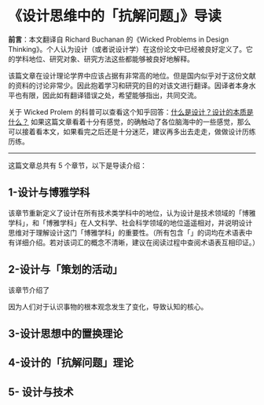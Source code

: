 # 《设计思维中的「抗解问题」》导读

**前言**：本文翻译自 Richard Buchanan 的《Wicked Problems in Design Thinking》。个人认为设计（或者说设计学）在这份论文中已经被良好定义了。它的学科地位、研究对象、研究方法这些都能够被良好地解释。

该篇文章在设计理论学界中应该占据有非常高的地位。但是国内似乎对于这份文献的资料的讨论非常少。因此抱着学习和研究的目的对该文进行翻译。因译者本身水平也有限，因此如有翻译错误之处，希望能够指出，共同交流。

关于 Wicked Prolem 的科普可以查看这个知乎回答：[什么是设计？设计的本质是什么？](https://www.zhihu.com/question/19581185/answer/154065649) 如果这篇文章看着十分有感觉，的确触动了各位脑海中的一些感觉，那么可以接着看本文，如果看完之后还是十分迷茫，建议再多出去走走，做做设计历练历练。

------

这篇文章总共有 5 个章节，以下是导读介绍：

## 1-设计与博雅学科

该章节重新定义了设计在所有技术类学科中的地位，认为设计是技术领域的「博雅学科」，和「博雅学科」在人文科学、社会科学领域的地位遥遥相对，并说明设计思维对于理解设计这门「博雅学科」的重要性。（所有包含「」的词均在术语表中有详细介绍。若对该词汇的概念不清晰，建议在阅读过程中查阅术语表互相印证。）

## 2-设计与「策划的活动」

该章节介绍了

因为人们对于认识事物的根本观念发生了变化，导致认知的核心。



## 3-设计思想中的置换理论



## 4-设计的「抗解问题」理论

## 5- 设计与技术



